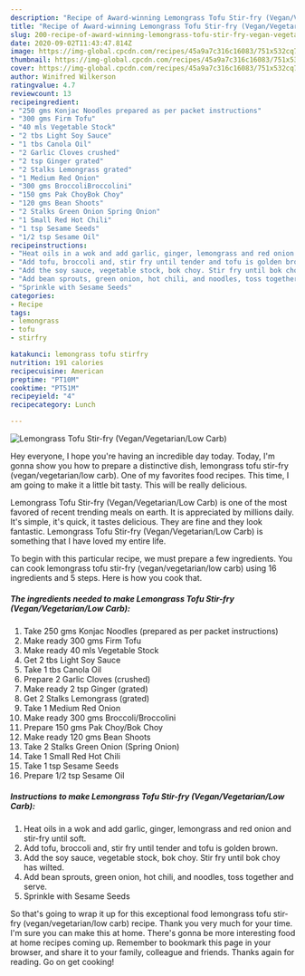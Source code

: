 ```yaml
---
description: "Recipe of Award-winning Lemongrass Tofu Stir-fry (Vegan/Vegetarian/Low Carb)"
title: "Recipe of Award-winning Lemongrass Tofu Stir-fry (Vegan/Vegetarian/Low Carb)"
slug: 200-recipe-of-award-winning-lemongrass-tofu-stir-fry-vegan-vegetarian-low-carb
date: 2020-09-02T11:43:47.814Z
image: https://img-global.cpcdn.com/recipes/45a9a7c316c16083/751x532cq70/lemongrass-tofu-stir-fry-veganvegetarianlow-carb-recipe-main-photo.jpg
thumbnail: https://img-global.cpcdn.com/recipes/45a9a7c316c16083/751x532cq70/lemongrass-tofu-stir-fry-veganvegetarianlow-carb-recipe-main-photo.jpg
cover: https://img-global.cpcdn.com/recipes/45a9a7c316c16083/751x532cq70/lemongrass-tofu-stir-fry-veganvegetarianlow-carb-recipe-main-photo.jpg
author: Winifred Wilkerson
ratingvalue: 4.7
reviewcount: 13
recipeingredient:
- "250 gms Konjac Noodles prepared as per packet instructions"
- "300 gms Firm Tofu"
- "40 mls Vegetable Stock"
- "2 tbs Light Soy Sauce"
- "1 tbs Canola Oil"
- "2 Garlic Cloves crushed"
- "2 tsp Ginger grated"
- "2 Stalks Lemongrass grated"
- "1 Medium Red Onion"
- "300 gms BroccoliBroccolini"
- "150 gms Pak ChoyBok Choy"
- "120 gms Bean Shoots"
- "2 Stalks Green Onion Spring Onion"
- "1 Small Red Hot Chili"
- "1 tsp Sesame Seeds"
- "1/2 tsp Sesame Oil"
recipeinstructions:
- "Heat oils in a wok and add garlic, ginger, lemongrass and red onion and stir-fry until soft."
- "Add tofu, broccoli and, stir fry until tender and tofu is golden brown."
- "Add the soy sauce, vegetable stock, bok choy. Stir fry until bok choy has wilted."
- "Add bean sprouts, green onion, hot chili, and noodles, toss together and serve."
- "Sprinkle with Sesame Seeds"
categories:
- Recipe
tags:
- lemongrass
- tofu
- stirfry

katakunci: lemongrass tofu stirfry 
nutrition: 191 calories
recipecuisine: American
preptime: "PT10M"
cooktime: "PT51M"
recipeyield: "4"
recipecategory: Lunch

---
```



![Lemongrass Tofu Stir-fry (Vegan/Vegetarian/Low Carb)](https://img-global.cpcdn.com/recipes/45a9a7c316c16083/751x532cq70/lemongrass-tofu-stir-fry-veganvegetarianlow-carb-recipe-main-photo.jpg)

Hey everyone, I hope you're having an incredible day today. Today, I'm gonna show you how to prepare a distinctive dish, lemongrass tofu stir-fry (vegan/vegetarian/low carb). One of my favorites food recipes. This time, I am going to make it a little bit tasty. This will be really delicious.

Lemongrass Tofu Stir-fry (Vegan/Vegetarian/Low Carb) is one of the most favored of recent trending meals on earth. It is appreciated by millions daily. It's simple, it's quick, it tastes delicious. They are fine and they look fantastic. Lemongrass Tofu Stir-fry (Vegan/Vegetarian/Low Carb) is something that I have loved my entire life.




To begin with this particular recipe, we must prepare a few ingredients. You can cook lemongrass tofu stir-fry (vegan/vegetarian/low carb) using 16 ingredients and 5 steps. Here is how you cook that.

<!--inarticleads1-->

##### The ingredients needed to make Lemongrass Tofu Stir-fry (Vegan/Vegetarian/Low Carb):

1. Take 250 gms Konjac Noodles (prepared as per packet instructions)
1. Make ready 300 gms Firm Tofu
1. Make ready 40 mls Vegetable Stock
1. Get 2 tbs Light Soy Sauce
1. Take 1 tbs Canola Oil
1. Prepare 2 Garlic Cloves (crushed)
1. Make ready 2 tsp Ginger (grated)
1. Get 2 Stalks Lemongrass (grated)
1. Take 1 Medium Red Onion
1. Make ready 300 gms Broccoli/Broccolini
1. Prepare 150 gms Pak Choy/Bok Choy
1. Make ready 120 gms Bean Shoots
1. Take 2 Stalks Green Onion (Spring Onion)
1. Take 1 Small Red Hot Chili
1. Take 1 tsp Sesame Seeds
1. Prepare 1/2 tsp Sesame Oil




<!--inarticleads2-->

##### Instructions to make Lemongrass Tofu Stir-fry (Vegan/Vegetarian/Low Carb):

1. Heat oils in a wok and add garlic, ginger, lemongrass and red onion and stir-fry until soft.
1. Add tofu, broccoli and, stir fry until tender and tofu is golden brown.
1. Add the soy sauce, vegetable stock, bok choy. Stir fry until bok choy has wilted.
1. Add bean sprouts, green onion, hot chili, and noodles, toss together and serve.
1. Sprinkle with Sesame Seeds




So that's going to wrap it up for this exceptional food lemongrass tofu stir-fry (vegan/vegetarian/low carb) recipe. Thank you very much for your time. I'm sure you can make this at home. There's gonna be more interesting food at home recipes coming up. Remember to bookmark this page in your browser, and share it to your family, colleague and friends. Thanks again for reading. Go on get cooking!
